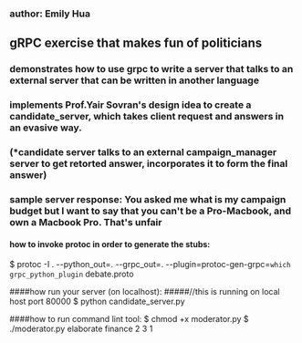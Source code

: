 ### author: Emily Hua
## gRPC exercise that makes fun of politicians
### demonstrates how to use grpc to write a server that talks to an external server that can be written in another language
### implements Prof.Yair Sovran's design idea to create a candidate_server, which takes client request and answers in an evasive way.
### (*candidate server talks to an external campaign_manager server to get retorted answer, incorporates it to form the final answer) 
### sample server response: You asked me what is my campaign budget but I want to say that you can't be a Pro-Macbook, and own a Macbook Pro. That's unfair



#### how to invoke protoc in order to generate the stubs: 
$ protoc -I . --python_out=. --grpc_out=. --plugin=protoc-gen-grpc=`which grpc_python_plugin` debate.proto


####how run your server (on localhost):
#####//this is running on local host port 80000
$ python candidate_server.py


####how to run command lint tool:
$ chmod +x moderator.py
$ ./moderator.py elaborate finance 2 3 1





